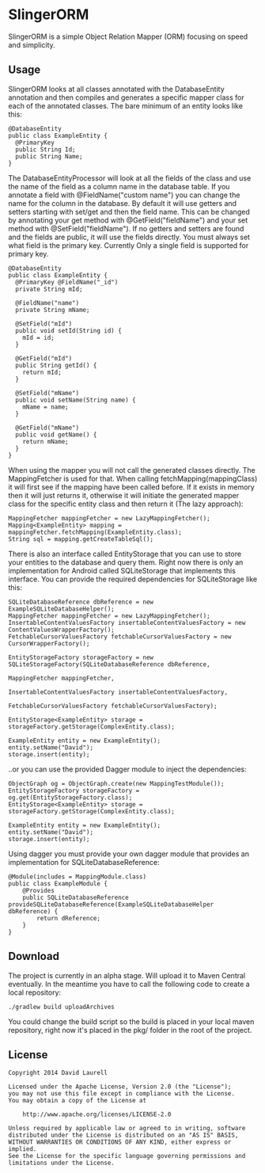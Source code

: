 SlingerORM
==========

SlingerORM is a simple Object Relation Mapper (ORM) focusing on speed and simplicity.


Usage
-----

SlingerORM looks at all classes annotated with the DatabaseEntity annotation and then compiles and generates a specific mapper class for each of the annotated classes. The bare minimum of an entity looks like this:

```
@DatabaseEntity
public class ExampleEntity {
  @PrimaryKey
  public String Id;
  public String Name;
}
```
The DatabaseEntityProcessor will look at all the fields of the class and use the name of the field as a column name in the database table. If you annotate a field with @FieldName("custom name") you can change the name for the column in the database. By default it will use getters and setters starting with set/get and then the field name. This can be changed by annotating your get method with @GetField("fieldName") and your set method with @SetField("fieldName"). If no getters and setters are found and the fields are public, it will use the fields directly. You must always set what field is the primary key. Currently Only a single field is supported for primary key.

```
@DatabaseEntity
public class ExampleEntity {
  @PrimaryKey @FieldName("_id")
  private String mId;
  
  @FieldName("name")
  private String mName;
  
  @SetField("mId")
  public void setId(String id) {
    mId = id;
  }
  
  @GetField("mId")
  public String getId() {
    return mId;
  }
  
  @SetField("mName")
  public void setName(String name) {
    mName = name;
  }
  
  @GetField("mName")
  public void getName() {
    return mName;
  }
}
```

When using the mapper you will not call the generated classes directly. The MappingFetcher is used for that. When calling fetchMapping(mappingClass) it will first see if the mapping have been called before. If it exists in memory then it will just returns it, otherwise it will initiate the generated mapper class for the specific entity class and then return it (The lazy approach):

```
MappingFetcher mappingFetcher = new LazyMappingFetcher();
Mapping<ExampleEntity> mapping = mappingFetcher.fetchMapping(ExampleEntity.class);
String sql = mapping.getCreateTableSql();
```

There is also an interface called EntityStorage that you can use to store your entities to the database and query them. Right now there is only an implementation for Android called SQLiteStorage that implements this interface. You can provide the required dependencies for SQLiteStorage like this:

```
SQLiteDatabaseReference dbReference = new ExampleSQLiteDatabaseHelper();
MappingFetcher mappingFetcher = new LazyMappingFetcher();
InsertableContentValuesFactory insertableContentValuesFactory = new ContentValuesWrapperFactory();
FetchableCursorValuesFactory fetchableCursorValuesFactory = new CursorWrapperFactory();

EntityStorageFactory storageFactory = new SQLiteStorageFactory(SQLiteDatabaseReference dbReference,
                                                                      MappingFetcher mappingFetcher,
                                                                      InsertableContentValuesFactory insertableContentValuesFactory,
                                                                      FetchableCursorValuesFactory fetchableCursorValuesFactory);

EntityStorage<ExampleEntity> storage = storageFactory.getStorage(ComplexEntity.class);

ExampleEntity entity = new ExampleEntity();
entity.setName("David");
storage.insert(entity);
```

..or you can use the provided Dagger module to inject the dependencies:

```
ObjectGraph og = ObjectGraph.create(new MappingTestModule());
EntityStorageFactory storageFactory = og.get(EntityStorageFactory.class);
EntityStorage<ExampleEntity> storage = storageFactory.getStorage(ComplexEntity.class);

ExampleEntity entity = new ExampleEntity();
entity.setName("David");
storage.insert(entity);
```

Using dagger you must provide your own dagger module that provides an implementation for SQLiteDatabaseReference:

```
@Module(includes = MappingModule.class)
public class ExampleModule {
    @Provides
    public SQLiteDatabaseReference provideSQLiteDatabaseReference(ExampleSQLiteDatabaseHelper dbReference) {
        return dReference;
    }
}

```

Download
--------

The project is currently in an alpha stage. Will upload it to Maven Central eventually. In the meantime you have to call the following code to create a local repository:

```
./gradlew build uploadArchives
```

You could change the build script so the build is placed in your local maven repository, right now it's placed in the pkg/ folder in the root of the project.


License
-------

    Copyright 2014 David Laurell

    Licensed under the Apache License, Version 2.0 (the "License");
    you may not use this file except in compliance with the License.
    You may obtain a copy of the License at

        http://www.apache.org/licenses/LICENSE-2.0

    Unless required by applicable law or agreed to in writing, software
    distributed under the License is distributed on an "AS IS" BASIS,
    WITHOUT WARRANTIES OR CONDITIONS OF ANY KIND, either express or implied.
    See the License for the specific language governing permissions and
    limitations under the License.
